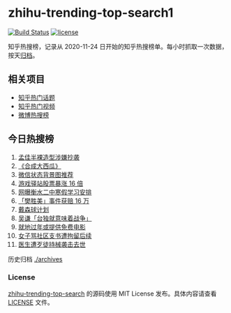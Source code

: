 # zhihu-trending-top-search1

[![Build Status](https://github.com/justjavac/zhihu-trending-top-search/workflows/ci/badge.svg?branch=main)](https://github.com/justjavac/zhihu-trending-top-search/actions)
[![license](https://img.shields.io/github/license/justjavac/zhihu-trending-top-search)](https://github.com/justjavac/zhihu-trending-top-search/blob/main/LICENSE)

知乎热搜榜，记录从 2020-11-24 日开始的知乎热搜榜单。每小时抓取一次数据，按天[归档](./archives)。

## 相关项目

- [知乎热门话题](https://github.com/justjavac/zhihu-trending-hot-questions)
- [知乎热门视频](https://github.com/justjavac/zhihu-trending-hot-video)
- [微博热搜榜](https://github.com/justjavac/weibo-trending-hot-search)

## 今日热搜榜

<!-- BEGIN -->
<!-- 最后更新时间 Fri Jan 29 2021 02:37:22 GMT+0800 (CST) -->
1. [孟佳半裸造型涉嫌抄袭](https://www.zhihu.com/search?q=孟佳)
1. [《合成大西瓜》](https://www.zhihu.com/search?q=合成大西瓜)
1. [微信状态背景图推荐](https://www.zhihu.com/search?q=微信状态背景图)
1. [游戏驿站股票暴涨 16 倍](https://www.zhihu.com/search?q=游戏驿站)
1. [网曝衡水二中寒假学习安排](https://www.zhihu.com/search?q=衡水二中)
1. [「樊胜美」事件获赔 16 万](https://www.zhihu.com/search?q=现实版樊胜美)
1. [戴森球计划](https://www.zhihu.com/search?q=戴森球计划)
1. [吴谦「台独就意味着战争」](https://www.zhihu.com/search?q=台独)
1. [就地过年或提供免费电影](https://www.zhihu.com/search?q=就地过年)
1. [女子骂社区支书遭拘留后续](https://www.zhihu.com/search?q=草包支书)
1. [医生遭歹徒持械袭击去世](https://www.zhihu.com/search?q=江西伤医事件)
<!-- END -->

历史归档 [./archives](./archives)

### License

[zhihu-trending-top-search](https://github.com/justjavac/zhihu-trending-top-search) 的源码使用 MIT License 发布。具体内容请查看 [LICENSE](./LICENSE) 文件。

